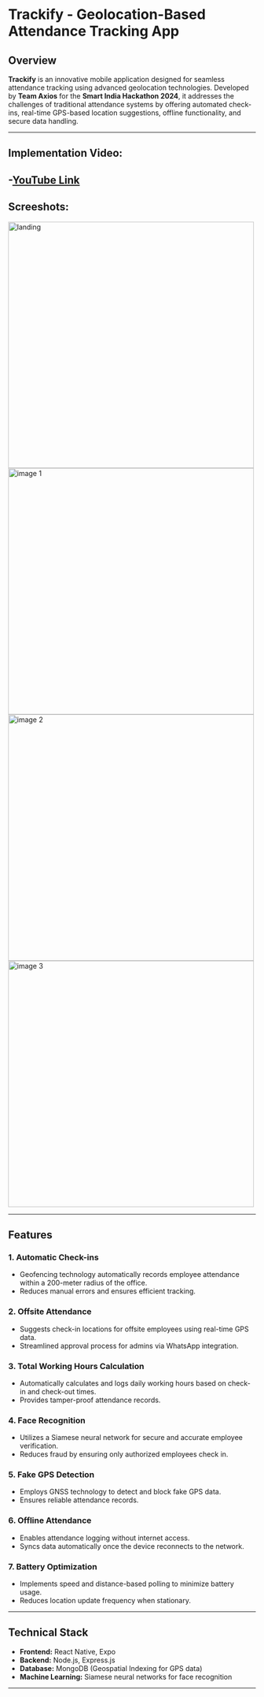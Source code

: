 # Trackify - Geolocation-Based Attendance Tracking App

## Overview

**Trackify** is an innovative mobile application designed for seamless attendance tracking using advanced geolocation technologies. Developed by **Team Axios** for the **Smart India Hackathon 2024**, it addresses the challenges of traditional attendance systems by offering automated check-ins, real-time GPS-based location suggestions, offline functionality, and secure data handling.

---
## Implementation Video:
-[YouTube Link](https://www.youtube.com/watch?v=Qfiei4I8kRI)
---
## Screeshots:
<p float="left">
 <img src="./frontend/assets/track SS/IMG-20250103-WA0006.jpg" alt="landing"  height="500" >
  <img src="/frontend/assets/track SS/IMG-20250103-WA0008.jpg" alt="image 1"  height="500">
  <img src="/frontend/assets/track SS/IMG-20250103-WA0005.jpg" alt="image 2"  height="500">
    <img src="/frontend/assets/track SS/IMG-20250103-WA0007.jpg" alt="image 3"  height="500">
</p>

---

## Features

### 1. **Automatic Check-ins**
- Geofencing technology automatically records employee attendance within a 200-meter radius of the office.
- Reduces manual errors and ensures efficient tracking.

### 2. **Offsite Attendance**
- Suggests check-in locations for offsite employees using real-time GPS data.
- Streamlined approval process for admins via WhatsApp integration.

### 3. **Total Working Hours Calculation**
- Automatically calculates and logs daily working hours based on check-in and check-out times.
- Provides tamper-proof attendance records.

### 4. **Face Recognition**
- Utilizes a Siamese neural network for secure and accurate employee verification.
- Reduces fraud by ensuring only authorized employees check in.

### 5. **Fake GPS Detection**
- Employs GNSS technology to detect and block fake GPS data.
- Ensures reliable attendance records.

### 6. **Offline Attendance**
- Enables attendance logging without internet access.
- Syncs data automatically once the device reconnects to the network.

### 7. **Battery Optimization**
- Implements speed and distance-based polling to minimize battery usage.
- Reduces location update frequency when stationary.
---


## Technical Stack

- **Frontend:** React Native, Expo
- **Backend:** Node.js, Express.js
- **Database:** MongoDB (Geospatial Indexing for GPS data)
- **Machine Learning:** Siamese neural networks for face recognition


---

  


